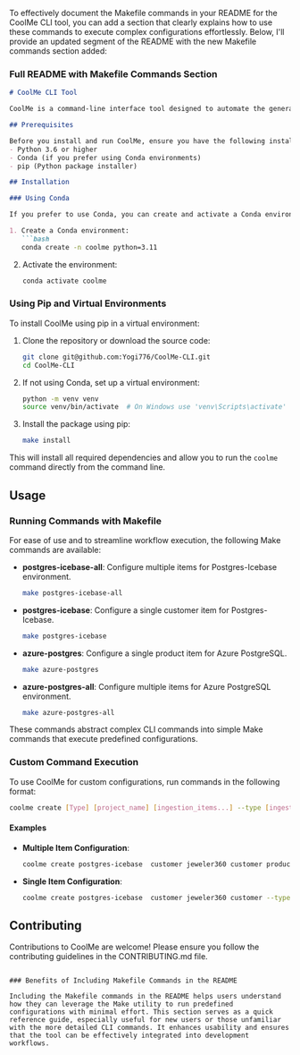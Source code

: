 To effectively document the Makefile commands in your README for the CoolMe CLI tool, you can add a section that clearly explains how to use these commands to execute complex configurations effortlessly. Below, I'll provide an updated segment of the README with the new Makefile commands section added:

### Full README with Makefile Commands Section

```markdown
# CoolMe CLI Tool

CoolMe is a command-line interface tool designed to automate the generation of workflow and policy YAML files for data ingestion processes. It supports custom configurations for different ingestion types and allows users to specify input and output settings for data processing tasks.

## Prerequisites

Before you install and run CoolMe, ensure you have the following installed:
- Python 3.6 or higher
- Conda (if you prefer using Conda environments)
- pip (Python package installer)

## Installation

### Using Conda

If you prefer to use Conda, you can create and activate a Conda environment specifically for CoolMe:

1. Create a Conda environment:
   ```bash
   conda create -n coolme python=3.11
   ```

2. Activate the environment:
   ```bash
   conda activate coolme
   ```

### Using Pip and Virtual Environments

To install CoolMe using pip in a virtual environment:

1. Clone the repository or download the source code:
   ```bash
   git clone git@github.com:Yogi776/CoolMe-CLI.git
   cd CoolMe-CLI
   ```

2. If not using Conda, set up a virtual environment:
   ```bash
   python -m venv venv
   source venv/bin/activate  # On Windows use 'venv\Scripts\activate'
   ```

3. Install the package using pip:
   ```bash
   make install
   ```

This will install all required dependencies and allow you to run the `coolme` command directly from the command line.

## Usage

### Running Commands with Makefile

For ease of use and to streamline workflow execution, the following Make commands are available:

- **postgres-icebase-all**: Configure multiple items for Postgres-Icebase environment.
  ```bash
  make postgres-icebase-all
  ```

- **postgres-icebase**: Configure a single customer item for Postgres-Icebase.
  ```bash
  make postgres-icebase
  ```

- **azure-postgres**: Configure a single product item for Azure PostgreSQL.
  ```bash
  make azure-postgres
  ```

- **azure-postgres-all**: Configure multiple items for Azure PostgreSQL environment.
  ```bash
  make azure-postgres-all
  ```

These commands abstract complex CLI commands into simple Make commands that execute predefined configurations.

### Custom Command Execution

To use CoolMe for custom configurations, run commands in the following format:
```bash
coolme create [Type] [project_name] [ingestion_items...] --type [ingestion_type] --output-catalog [catalog_name] --output-schema [schema_name] --output-tables "[item1=table1,item2=table2,...]"
```

#### Examples

- **Multiple Item Configuration**:
  ```bash
  coolme create postgres-icebase  customer jeweler360 customer product inventory --output-catalog icebase --output-schema sandbox --output-tables "customer=customer_table,product=product_table,inventory=inventory_table"
  ```

- **Single Item Configuration**:
  ```bash
  coolme create postgres-icebase  customer jeweler360 customer --type postgres-icebase  --output-schema sandbox --output-tables "customer=customer_table"
  ```

## Contributing

Contributions to CoolMe are welcome! Please ensure you follow the contributing guidelines in the CONTRIBUTING.md file.
```

### Benefits of Including Makefile Commands in the README

Including the Makefile commands in the README helps users understand how they can leverage the Make utility to run predefined configurations with minimal effort. This section serves as a quick reference guide, especially useful for new users or those unfamiliar with the more detailed CLI commands. It enhances usability and ensures that the tool can be effectively integrated into development workflows.